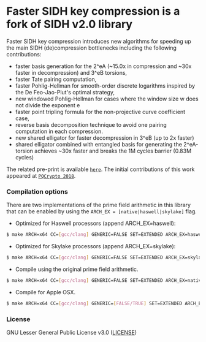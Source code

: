# Faster SIDH key compression is a fork of SIDH v2.0 library

Faster SIDH key compression introduces new algorithms for speeding up the main SIDH (de)compression bottlenecks including the following contributions:
* faster basis generation for the 2^eA (~15.0x in compression and ~30x faster in decompression) and 3^eB torsions, 
* faster Tate pairing computation, 
* faster Pohlig-Hellman for smooth-order discrete logarithms inspired by the De Feo-Jao-Plut's optimal strategy,
* new windowed Pohlig-Hellman for cases where the window size w does not divide the exponent e
* faster point tripling formula for the non-projective curve coefficient case,
* reverse basis decomposition technique to avoid one pairing computation in each compression.
* new shared elligator for faster decompression in 3^eB (up to 2x faster) 
* shared elligator combined with entangled basis for generating the 2^eA-torsion achieves ~30x faster and breaks the 1M cycles barrier (0.83M cycles)



The related pre-print is available [`here`](http://eprint.iacr.org/2017/1143).
The initial contributions of this work appeared at [`PQCrypto 2018`](http://www.math.fau.edu/pqcrypto2018/).


### Compilation options

There are two implementations of the prime field arithmetic in this library that can be enabled by using the ```ARCH_EX = [native|haswell|skylake]```
flag. 

 * Optimized for Haswell processors (append ARCH_EX=haswell):

```sh
$ make ARCH=x64 CC=[gcc/clang] GENERIC=FALSE SET=EXTENDED ARCH_EX=haswell
```

 * Optimized for Skylake processors (append ARCH_EX=skylake):

```sh
$ make ARCH=x64 CC=[gcc/clang] GENERIC=FALSE SET=EXTENDED ARCH_EX=skylake
```

 * Compile using the original prime field arithmetic.

```sh
$ make ARCH=x64 CC=[gcc/clang] GENERIC=FALSE SET=EXTENDED ARCH_EX=native
```

 * Compile for Apple OSX.

```sh
$ make ARCH=x64 CC=[gcc/clang] GENERIC=[FALSE/TRUE] SET=EXTENDED ARCH_EX=native
```

### License 
GNU Lesser General Public License v3.0 ([LICENSE](https://www.gnu.org/licenses/lgpl-3.0.txt))

